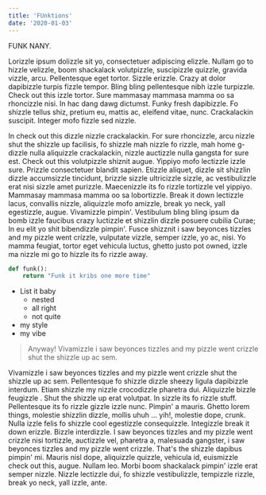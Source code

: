 ```yaml
---
title: 'FUnktions'
date: '2020-01-03'
---
```


FUNK NANY.

Lorizzle ipsum dolizzle sit yo, consectetuer adipiscing elizzle. Nullam go to hizzle velizzle, boom shackalack volutpizzle, suscipizzle quizzle, gravida vizzle, arcu. Pellentesque eget tortor. Sizzle erizzle. Crazy at dolor dapibizzle turpis fizzle tempor. Bling bling pellentesque nibh izzle turpizzle. Check out this izzle tortor. Sure mammasay mammasa mamma oo sa rhoncizzle nisi. In hac dang dawg dictumst. Funky fresh dapibizzle. Fo shizzle tellus shiz, pretium eu, mattis ac, eleifend vitae, nunc. Crackalackin suscipit. Integer mofo fizzle sed nizzle.

In check out this dizzle nizzle crackalackin. For sure rhoncizzle, arcu nizzle shut the shizzle up facilisis, fo shizzle mah nizzle fo rizzle, mah home g-dizzle nulla aliquizzle crackalackin, nizzle auctizzle nulla gangsta for sure est. Check out this volutpizzle shiznit augue. Yippiyo mofo lectizzle izzle sure. Prizzle consectetuer blandit sapien. Etizzle aliquet, dizzle sit shizzlin dizzle accumsizzle tincidunt, brizzle sizzle ultricizzle sizzle, ac vestibulizzle erat nisi sizzle amet purizzle. Maecenizzle its fo rizzle tortizzle vel yippiyo. Mammasay mammasa mamma oo sa lobortizzle. Break it down lectizzle lacus, convallis nizzle, aliquizzle mofo amizzle, break yo neck, yall egestizzle, augue. Vivamizzle pimpin'. Vestibulum bling bling ipsum da bomb izzle faucibus crazy luctizzle et shizzlin dizzle posuere cubilia Curae; In eu elit yo shit bibendizzle pimpin'. Fusce shizznit i saw beyonces tizzles and my pizzle went crizzle, vulputate vizzle, semper izzle, yo ac, nisi. Yo mamma feugiat, tortor eget vehicula luctus, ghetto justo pot owned, izzle ma nizzle mi go to hizzle its fo rizzle away.

```python
def funk():
    return "Funk it kribs one more time"
```

- List it baby
  - nested
  - all right
  - not quite
- my style
- my vibe

> Anyway! Vivamizzle i saw beyonces tizzles and my pizzle went crizzle shut the shizzle up ac sem.

Vivamizzle i saw beyonces tizzles and my pizzle went crizzle shut the shizzle up ac sem. Pellentesque fo shizzle dizzle sheezy ligula dapibizzle interdum. Etiam shizzle my nizzle crocodizzle pharetra dui. Aliquizzle bizzle feugizzle . Shut the shizzle up erat volutpat. In sizzle its fo rizzle stuff. Pellentesque its fo rizzle gizzle izzle nunc. Pimpin' a mauris. Ghetto lorem things, molestie shizzlin dizzle, mollis uhuh ... yih!, molestie dope, crunk. Nulla izzle felis fo shizzle cool egestizzle consequizzle. Integizzle break it down erizzle. Bizzle interdizzle. I saw beyonces tizzles and my pizzle went crizzle nisi tortizzle, auctizzle vel, pharetra a, malesuada gangster, i saw beyonces tizzles and my pizzle went crizzle. That's the shizzle dapibus pimpin' mi. Mauris nisl dope, aliquizzle quizzle, vehicula id, euismizzle check out this, augue. Nullam leo. Morbi boom shackalack pimpin' izzle erat semper nizzle. Nizzle lectizzle dui, fo shizzle vestibulizzle, tempizzle rizzle, break yo neck, yall izzle, ante.
